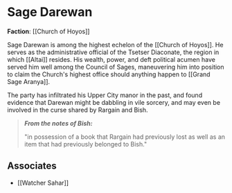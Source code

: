 # Sage Darewan

**Faction**: [[Church of Hoyos]]

Sage Darewan is among the highest echelon of the [[Church of Hoyos]]. He serves as the administrative official of the Tsetser Diaconate, the region in which [[Altai]] resides. His wealth, power, and deft political acumen have served him well among the Council of Sages, maneuvering him into position to claim the Church's highest office should anything happen to [[Grand Sage Aranya]]. 

The party has infiltrated his Upper City manor in the past, and found evidence that Darewan might be dabbling in vile sorcery, and may even be involved in the curse shared by Rargain and Bish.

> ***From the notes of Bish:***
> 
> "in possession of a book that Rargain had previously lost as well as an item that had previously belonged to Bish."

## Associates

- [[Watcher Sahar]]